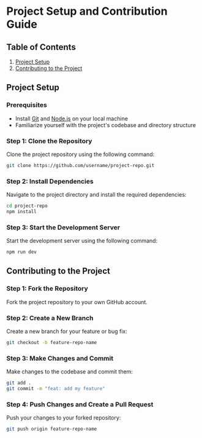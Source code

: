 # Project Setup and Contribution Guide

## Table of Contents

1. [Project Setup](#project-setup)
2. [Contributing to the Project](#contributing-to-the-project)

## Project Setup

### Prerequisites

* Install [Git](https://git-scm.com/downloads) and [Node.js](https://nodejs.org/en/download/) on your local machine
* Familiarize yourself with the project's codebase and directory structure

### Step 1: Clone the Repository

Clone the project repository using the following command:

```bash
git clone https://github.com/username/project-repo.git
```

### Step 2: Install Dependencies

Navigate to the project directory and install the required dependencies:

```bash
cd project-repo
npm install
```

### Step 3: Start the Development Server

Start the development server using the following command:

```bash
npm run dev
```

## Contributing to the Project

### Step 1: Fork the Repository

Fork the project repository to your own GitHub account.

### Step 2: Create a New Branch

Create a new branch for your feature or bug fix:

```bash
git checkout -b feature-repo-name
```

### Step 3: Make Changes and Commit

Make changes to the codebase and commit them:

```bash
git add .
git commit -m "feat: add my feature"
```

### Step 4: Push Changes and Create a Pull Request

Push your changes to your forked repository:

```bash
git push origin feature-repo-name
```

 